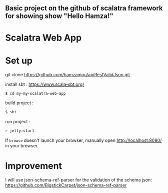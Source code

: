 ## Basic project on the github of scalatra framework for showing show "Hello Hamza!" ##


# Scalatra Web App #

# Set up #

git clone https://github.com/hamzamou/apiRestValidJson.git

install sbt : https://www.scala-sbt.org/ 

```sh
$ cd my-my-scalatra-web-app
```

build project :

```sh
$ sbt
```
run project :

```sh
> jetty:start
```

If `browse` doesn't launch your browser, manually open [http://localhost:8080/](http://localhost:8080/) in your browser.


# Improvement #

I will use json-schema-ref-parser for the validation of the schema json:
https://github.com/BigstickCarpet/json-schema-ref-parser


